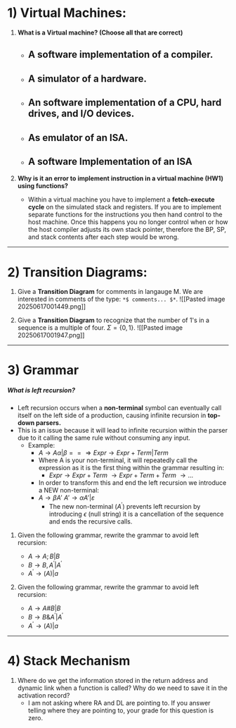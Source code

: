 # 1) Virtual Machines:

1) **What is a Virtual machine? (Choose all that are correct)**
	- A software implementation of a compiler.
		- 
	- A simulator of a hardware.
		- 
	- An software implementation of a CPU, hard drives, and I/O devices.
		- 
	- As emulator of an ISA.
		- 
	- A software Implementation of an ISA
		- 

2) **Why is it an error to implement instruction in a virtual machine (HW1) using functions?**
	- Within a virtual machine you have to implement a **fetch-execute cycle** on the simulated stack and registers. If you are to implement separate functions for the instructions you then hand control to the host machine. Once this happens you no longer control when or how the host compiler adjusts its own stack pointer, therefore the BP, SP, and stack contents after each step would be wrong.
---
# 2) Transition Diagrams:

1) Give a **Transition Diagram** for comments in langauge M. We are interested in comments of the type: `*$ comments... $*`.
![[Pasted image 20250617001449.png]]

2) Give a **Transition Diagram** to recognize that the number of 1's in a sequence is a multiple of four. $\Sigma = \{0,1\}$.
![[Pasted image 20250617001947.png]]

---
# 3) Grammar

##### What is left recursion?
- Left recursion occurs when a **non-terminal** symbol can eventually call itself on the left side of a production, causing infinite recursion in **top-down parsers.**
- This is an issue because it will lead to infinite recursion within the parser due to it calling the same rule without consuming any input.
	- Example:
		- $A\rightarrow A\alpha | \beta ==\Rightarrow Expr → Expr + Term | Term$ 
		- Where A is your non-terminal, it will repeatedly call the expression as it is the first thing within the grammar resulting in:
			- $Expr → Expr + Term$
				    $→ Expr + Term + Term$
				    $→ ...$
		- In order to transform this and end the left recursion we introduce a NEW non-terminal:
		- $A  → β A'$
		 $A' → α A' | ε$
			- The new non-terminal $(A^\prime)$ prevents left recursion by introducing $\epsilon$ $(\text{null string})$ it is a cancellation of the sequence and ends the recursive calls.


1) Given the following grammar, rewrite the grammar to avoid left recursion:
	- $A\rightarrow A;B|B$
	- $B\rightarrow B,A^\prime | A^\prime$
	- $A^\prime \rightarrow (A)|a$

2) Given the following grammar, rewrite the grammar to avoid left recursion:
	- $A\rightarrow A\#B|B$
	- $B\rightarrow B\&A^\prime | A^\prime$
	- $A^\prime \rightarrow (A)|a$

---
# 4) Stack Mechanism

1) Where do we get the information stored in the return address and dynamic link when a function is called? Why do we need to save it in the activation record?
	- I am not asking where RA and DL are pointing to. If you answer telling where they are pointing to, your grade for this question is zero.


